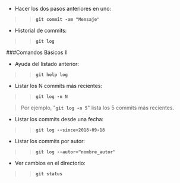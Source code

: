 * Hacer los dos pasos anteriores en uno:
>>**`git commit -am "Mensaje"`**

* Historial de commits:
>>**`git log`**

###Comandos Básicos II

* Ayuda del listado anterior:
>>**`git help log`**

* Listar los N commits más recientes:
>>**`git log -n N`**

>Por ejemplo, "**`git log -n 5`**" lista los 5 commits más recientes.

* Listar los commits desde una fecha:
>>**`git log --since=2018-09-18`**

* Listar los commits por autor:  
>>**`git log --autor="nombre_autor"`**

* Ver cambios en el directorio:  
>>**`git status`**


